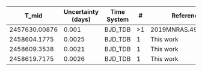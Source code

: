 |T_mid|Uncertainty (days)           |Time System|#                                            |Reference                           |
|-----|-----------------------------|-----------|---------------------------------------------|------------------------------------|
|2457630.00876|0.001                        |BJD_TDB    |>1                                           |2019MNRAS.490.1479H                 |
|2458604.1775|0.0025                       |BJD_TDB    |1                                            |This work                           |
|2458609.3538|0.0021                       |BJD_TDB    |1                                            |This work                           |
|2458619.7175|0.0026                       |BJD_TDB    |1                                            |This work                           |
